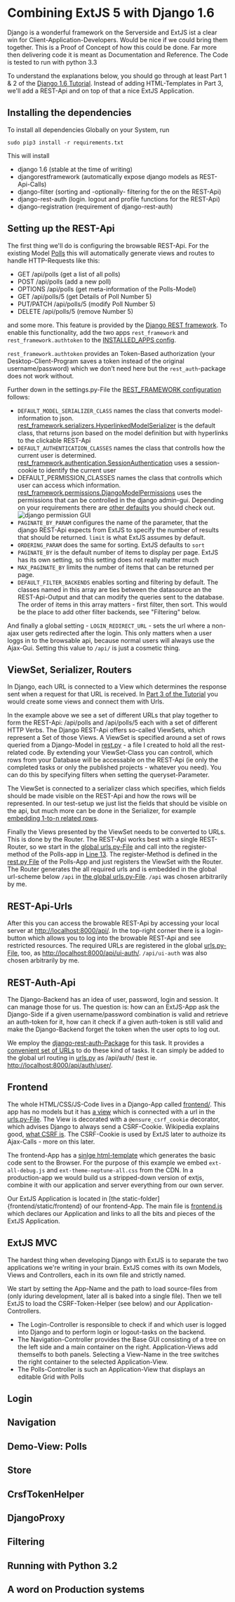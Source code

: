 # Combining ExtJS 5 with Django 1.6
Django is a wonderful framework on the Serverside and ExtJS ist a clear win for Client-Application-Developers. Would be nice if we could bring them together. This is a Proof of Concept of how this could be done. Far more then delivering code it is meant as Documentation and Reference. The Code is tested to run with python 3.3

To understand the explanations below, you should go through at least Part 1 & 2 of the [Django 1.6 Tutorial](https://docs.djangoproject.com/en/1.6/intro/tutorial01/). Instead of adding HTML-Templates in Part 3, we'll add a REST-Api and on top of that a nice ExtJS Application.

## Installing the dependencies
To install all dependencies Globally on your System, run

	sudo pip3 install -r requirements.txt

This will install

 - django 1.6 (stable at the time of writing)
 - djangorestframework (automatically expose django models as REST-Api-Calls)
 - django-filter (sorting and -optionally- filtering for the on the REST-Api)
 - django-rest-auth (login. logout and profile functions for the REST-Api)
 - django-registration (requirement of django-rest-auth)

## Setting up the REST-Api
The first thing we'll do is configuring the browsable REST-Api. For the existing Model [Polls](polls/models.py#L5) this will automatically generate views and routes to handle HTTP-Requests like this:

 - GET /api/polls (get a list of all polls)
 - POST /api/polls (add a new poll)
 - OPTIONS /api/polls (get meta-information of the Polls-Model)
 - GET /api/polls/5 (get Details of Poll Number 5)
 - PUT/PATCH /api/polls/5 (modify Poll Number 5)
 - DELETE /api/polls/5 (remove Number 5)

and some more. This feature is provided by the [Django REST framework](http://www.django-rest-framework.org/).
To enable this functionality, add the two apps `rest_framework` and `rest_framework.authtoken` to the [INSTALLED_APPS config](djangotest/settings.py#L32).

`rest_framework.authtoken` provides an Token-Based authorization (your Desktop-Client-Program saves a token instead of the original username/password) which we don't need here but the `rest_auth`-package does not work without.

Further down in the settings.py-File the [REST_FRAMEWORK configuration](djangotest/settings.py#L58) follows:

 - `DEFAULT_MODEL_SERIALIZER_CLASS` names the class that converts model-information to json. [rest_framework.serializers.HyperlinkedModelSerializer](http://www.django-rest-framework.org/tutorial/5-relationships-and-hyperlinked-apis) is the default class, that returns json based on the model definition but with hyperlinks to the clickable REST-Api
 - `DEFAULT_AUTHENTICATION_CLASSES` names the class that controlls how the current user is determined. [rest_framework.authentication.SessionAuthentication](http://www.django-rest-framework.org/api-guide/authentication#sessionauthentication) uses a session-cookie to identify the current user
 - DEFAULT_PERMISSION_CLASSES names  the class that controlls which user can access which information. [rest_framework.permissions.DjangoModelPermissions](http://www.django-rest-framework.org/api-guide/permissions#djangomodelpermissions) uses the permissions that can be controlled in the django admin-gui. Depending on your requirements there are [other defaults](http://www.django-rest-framework.org/api-guide/permissions) you should check out.
   ![django permission GUI](http://i.stack.imgur.com/icrtr.png)
 - `PAGINATE_BY_PARAM` configures the name of the parameter, that the django REST-Api expects from ExtJS to specify the number of results that should be returned. `limit` is what ExtJS assumes by default.
 - `ORDERING_PARAM` does the same for sorting. ExtJS defaults to `sort`
 - `PAGINATE_BY` is the default number of items to display per page. ExtJS has its own setting, so this setting does not really matter much
 - `MAX_PAGINATE_BY` limits the number of items that can be returned per page.
 - `DEFAULT_FILTER_BACKENDS` enables sorting and filtering by default. The classes named in this array are ties between the datasource an the REST-Api-Output and that can modify the queries sent to the database. The order of items in this array matters - first filter, then sort. This would be the place to add other filter backends, see "Filtering" below.

And finally a global setting - `LOGIN_REDIRECT_URL` - sets the url where a non-ajax user gets redirected after the login. This only matters when a user loggs in to the browsable api, because normal users will always use the Ajax-Gui. Setting this value to `/api/` is just a cosmetic thing.

## ViewSet, Serializer, Routers
In Django, each URL is connected to a View which determines the response sent when a request for that URL is received. In [Part 3 of the Tutorial](https://docs.djangoproject.com/en/1.6/intro/tutorial03/) you would create some views and connect them with Urls.

In the example above we see a set of different URLs that play together to form the REST-Api: /api/polls and /api/polls/5 each with a set of different HTTP Verbs. The Django REST-Api offers so-called ViewSets, which represent a Set of those Views. A ViewSet is specified around a set of rows queried from a Django-Model in [rest.py](polls/rest.py#L12) - a file I created to hold all the rest-related code. By extending your ViewSet-Class you can controll, which rows from your Database will be accessable on the REST-Api (ie only the completed tasks or only the published projects - whatever you need). You can do this by specifying filters when setting the queryset-Parameter.

The ViewSet is connected to a serializer class which specifies, which fields should be made visible on the REST-Api and how the rows will be represented. In our test-setup we just list the fields that should be visible on the api, but much more can be done in the Serializer, for example [embedding 1-to-n related rows](http://www.django-rest-framework.org/api-guide/relations).

Finally the Views presented by the ViewSet needs to be converted to URLs. This is done by the Router. The REST-Api works best with a single REST-Router, so we start in the [global urls.py-File](djangotest/urls.py#L9) and call into the register-method of the Polls-app in [Line 13](djangotest/urls.py#L13). The register-Method is defined in the [rest.py File](polls/rest.py#L16) of the Polls-App and just registers the ViewSet with the Router. The Router generates the all required urls and is embedded in the global url-scheme below `/api` in [the global urls.py-File](djangotest/urls.py#L30). `/api` was chosen arbitrarily by me.

## REST-Api-Urls
After this you can access the browable REST-Api by accessing your local server at [http://localhost:8000/api/](http://localhost:8000/api/). In the top-right corner there is a login-button which allows you to log into the browable REST-Api and see restricted resources. The required URLs are registered in the global [urls.py-File](djangotest/urls.py#L24), too, as [http://localhost:8000/api/ui-auth/](http://localhost:8000/api/ui-auth/). `/api/ui-auth` was also chosen arbitrarily by me.

## REST-Auth-Api
The Django-Backend has an idea of user, password, login and session. It can manage those for us. The question is: how can an ExtJS-App ask the Django-Side if a given username/password combination is valid and retrieve an auth-token for it, how can it check if a given auth-token is still valid and make the Django-Backend forget the token when the user opts to log out.

We employ the [django-rest-auth-Package](https://github.com/Tivix/django-rest-auth/) for this task. It provides a [convenient set of URLs](https://github.com/Tivix/django-rest-auth/#api-endpoints-with-authentication) to do these kind of tasks. It can simply be added to the global url routing in [urls.py](djangotest/urls.py#L27) as /api/auth/ (test ie. [http://localhost:8000/api/auth/user/](http://localhost:8000/api/auth/user/).

## Frontend
The whole HTML/CSS/JS-Code lives in a Django-App called [frontend/](frontend). This app has no models but it has [a view](frontend/views.py#L7) which is connected with a url in the [urls.py-File](frontend/urls.py#L5). The View is decorated with a `@ensure_csrf_cookie` decorator, which advises Django to always send a CSRF-Cookie. Wikipedia explains good, [what CSRF is](http://en.wikipedia.org/wiki/CSRF). The CSRF-Cookie is used by ExtJS later to authoize its Ajax-Calls - more on this later.

The frontend-App has a [sinlge html-template](frontend/templates/frontend/index.html) which generates the basic code sent to the Browser. For the purpose of this example we embed `ext-all-debug.js` and `ext-theme-neptune-all.css` from the CDN. In a production-app we would build us a stripped-down version of extjs, combine it with our application and server everything from our own server.

Our ExtJS Application is located in [the static-folder]{frontend/static/frontend} of our frontend-App. The main file is [frontend.js](frontend/static/frontend/frontend.js) which declares our Application and links to all the bits and pieces of the ExtJS Application.

## ExtJS MVC
The hardest thing when developing Django with ExtJS is to separate the two applications we're writing in your brain. ExtJS comes with its own Models, Views and Controllers, each in its own file and strictly named.

We start by setting the App-Name and the path to load source-files from (only iduring development, later all is baked into a single file). Then we tell ExtJS to load the CSRF-Token-Helper (see below) and our Application-Controllers.
 - The Login-Controller is responsible to check if and which user is logged into Django and to perform login or logout-tasks on the backend.
 - The Navigation-Controller provides the Base GUI consisting of a tree on the left side and a main container on the right. Application-Views add themselfs to both panels. Selecting a View-Name in the tree switches the right container to the selected Application-View.
 - The Polls-Controller is such an Application-View that displays an editable Grid with Polls

## Login
## Navigation
## Demo-View: Polls
## Store

## CrsfTokenHelper
## DjangoProxy





## Filtering

## Running with Python 3.2

## A word on Production systems
